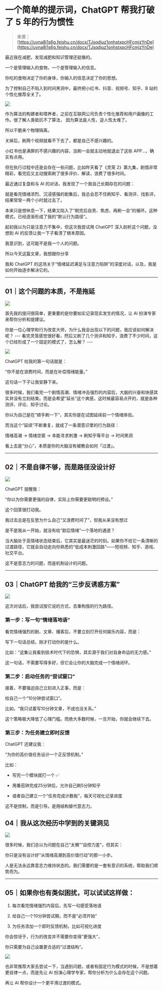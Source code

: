 # 一个简单的提示词，ChatGPT 帮我打破了 5 年的行为惯性

> 来源：[https://uyna8i1s6g.feishu.cn/docx/TJsqdjuz1onhstxpcHFcmjzYnDe](https://uyna8i1s6g.feishu.cn/docx/TJsqdjuz1onhstxpcHFcmjzYnDe)

最近我在减肥，发现减肥和知识管理还挺像的。

一个是管理输入的食物，一个是管理输入的信息。

你吃的食物决定了你的身体，你输入的信息决定了你的思想。

为了控制自己不陷入到时间黑洞中，最终把小红书、抖音、视频号、知乎、B 站的个性化推荐全关了。

![](img/2d85b5008459410e52b7372f3720b0cc.png)

作为算法的构建者和喂养者，之前在互联网公司负责个性化推荐和用户画像的工作。很了解人类抵抗不了算法， 因为算法是人性，逆人性太难了。

所以干脆来个物理隔离。

关掉后，刷两个视频就看不下去了，都是自己不感兴趣的。

小红书也是满屏的不感兴趣的内容，没刷一会就主动地就退出了这些 APP...，确实有点用。

但在执行过程中还是会存在一些问题，比如昨天看了《灵笼 2》第九集，剧情非常精彩，看完后又主动搜索刷了很多评价、解读，浪费了很多时间。

最近通过复盘和与 AI 的对话，我发现了一个我自己长期存在的问题：

就是看完情绪浓烈、沉浸感强的剧集后，我总会忍不住刷知乎、看测评、找影评，结果常常一两个小时就过去了。

本来只是想休息一下，结果又陷入了“刷完后自责、焦虑、再刷一会”的循环。这种模式，已经逐渐形成了我的“默认行为路径”。

起初我以为只是注意力不集中，但这次我尝试用 ChatGPT 深入剖析这个问题，没想到 AI 的反馈让我一下子看清了根本原因。

我意识到，这可能不是我一个人的问题。

所以今天这篇文章，我想跟你分享

我和 ChatGPT 的这场关于“情绪延迟满足与注意力陷阱”的深度对话，以及，我是如何开始逐步解决它的。

* * *

## 01｜这个问题的本质，不是拖延

![](img/d71ca6ec64aec9ade584702ff0fbfb76.png)

首先我的提问很简单，更重要的是你要如实记录现实发生的情况，让 AI 扮演专家来帮你分析和提建议。

你是一位心理学和行为改变大师，为什么我会出现以下的问题，我应该如何解决呢？ --- 看完灵笼感觉很好看，然后又刷了几个测评和知乎，浪费了不少时间，这个已经形成了一个固定的模式了，怎么解？ ---

![](img/72df3f6f38014a512bd1e2a0273be381.png)

ChatGPT 给我的第一句话就是：

“你不是在浪费时间，而是在补偿情绪能量。”

这句话一下子让我安静下来。

很多时候，我们看完一个剧情高潮、情绪冲击强烈的内容后，大脑的兴奋和快感其实并没有立刻结束。而是会希望“延长”这个爽感，这时候最容易点开的，就是各种测评、评论、知乎讨论。

你以为自己是在“顺手刷一下”，其实你是在试图延续前一个情绪体验。

而当这个“延续”不断重复，就成了一条潜意识里的行为路径：

情绪高潮 → 情绪空窗 → 本能寻求刺激 → 刷知乎等平台 → 时间黑洞

看上去是“分心”，本质是你的大脑没有被教会如何「过渡」。

* * *

## 02｜不是自律不够，而是路径没设计好

![](img/dc7ae37e299e6cf2d4d810582e1efb5b.png)

ChatGPT 提醒我：

“你以为你需要更强的自律，实际上你需要更聪明的预设。”

这个回答很打动我。

我过去总是在反思为什么自己“又浪费时间了”，但我从来没有想过

是不是我从一开始，就没有给“剧后情绪”一个落地的通道？

当大脑处于高情绪状态结束后，它其实是最迷茫的时刻。如果你不给它一条清晰的过渡路径，它就会自动走向你熟悉的“低成本刺激回路”——短视频、知乎、游戏、社交平台。

这不是意志力的问题，而是机制设计的问题。

* * *

## 03｜ChatGPT 给我的“三步反诱惑方案”

![](img/0822fd9f7ea87bc9872f6a3b22285f89.png)

这次对话后，我尝试按它说的方式，去重构我的行为路径。

### 第一步：写一句“情绪落地语”

看完情绪强烈的剧、文章、播客后，不要立刻打开任何娱乐内容，而是：

写下一句话总结，刚才打动你的是什么。

比如：“这集让我看到技术时代下的恐惧，其实源于我们对自身命运的无力感。”

这一句话，不需要写得多好，但它会让你的大脑完成一个情绪闭环。

### 第二步：启动任务的“尝试窗口”

接着，不要强迫自己立刻进入正事，而是：

给自己一个“10分钟尝试窗口”。

比如，“我只试着写10分钟文章，不成也没关系。”

这个策略极大降低了心理门槛。而绝大多数时候，一旦开始，你就会继续下去。

### 第三步：为任务建立即时反馈

ChatGPT 还建议我：

“为你的高价值任务设计一个正反馈机制。”

比如：

*   写完一个模块就打一个 ✅

*   用番茄钟完成25分钟后，允许自己刷5分钟知乎

*   或者自己建立一个“任务完成计数板”，每天可视化记录进度

这不是控制，而是引导。是用结构替代意志力。

## 04｜我从这次经历中学到的关键洞见

![](img/2400a80e5c5ff6863abff998eec72a32.png)

很多时候，我们总以为问题在自己“太懒”“自控力差”，但其实：

你只是没有设计好“从情绪高潮到高价值行动”的那一小步。

人是无法永远靠意志力维持状态的。我们需要的是一套有意识的系统，帮助我们顺势而为。

* * *

## 05｜如果你也有类似困扰，可以试试这样做：

1.  每次看完情绪强烈内容后，先写一句感受落地语

1.  给自己一个10分钟尝试期，而不是“必须开始”

1.  为任务添加一个即时反馈机制，比如可视化进度

你会惊讶于，行为的改变并不需要你变得“更强大”，

你只需要为自己设置更合适的“过渡结构”。

![](img/49a649c2e808f8d63ae2480560b8aee6.png)

也非常推荐大家去尝试一下，当遇到问题，或者有固定行为模式的时候，不是想着更自律一点，而是先让 AI 扮演心理学专家，帮你分析为什么会存在这个问题。

再让 AI 帮你设计一个更平滑过渡的模式。